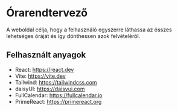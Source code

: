 # Órarendtervező

A weboldal célja, hogy a felhasználó egyszerre láthassa az összes lehetséges óráját és így dönthessen azok felvételéről.

## Felhasznált anyagok

- React: https://react.dev 
- Vite: https://vite.dev 
- Tailwind: https://tailwindcss.com 
- daisyUI: https://daisyui.com
- FullCalendar: https://fullcalendar.io
- PrimeReact: https://primereact.org 
